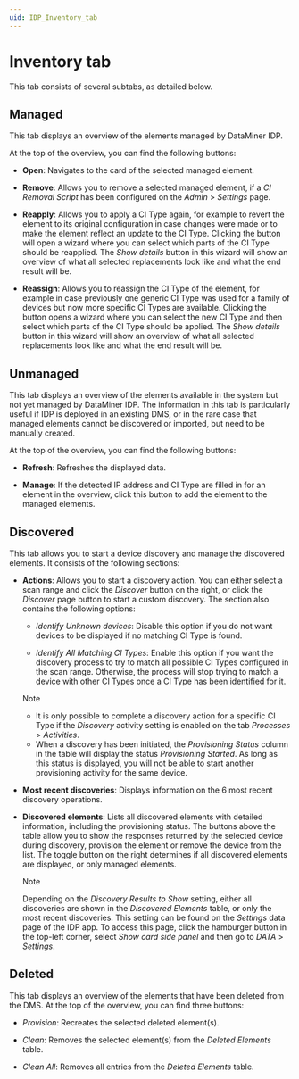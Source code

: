 ```yaml
---
uid: IDP_Inventory_tab
---
```


# Inventory tab

This tab consists of several subtabs, as detailed below.

## Managed

This tab displays an overview of the elements managed by DataMiner IDP.

At the top of the overview, you can find the following buttons:

- **Open**: Navigates to the card of the selected managed element.

- **Remove**: Allows you to remove a selected managed element, if a *CI Removal Script* has been configured on the *Admin* > *Settings* page.

- **Reapply**: Allows you to apply a CI Type again, for example to revert the element to its original configuration in case changes were made or to make the element reflect an update to the CI Type. Clicking the button will open a wizard where you can select which parts of the CI Type should be reapplied. The *Show details* button in this wizard will show an overview of what all selected replacements look like and what the end result will be.

- **Reassign**: Allows you to reassign the CI Type of the element, for example in case previously one generic CI Type was used for a family of devices but now more specific CI Types are available. Clicking the button opens a wizard where you can select the new CI Type and then select which parts of the CI Type should be applied. The *Show details* button in this wizard will show an overview of what all selected replacements look like and what the end result will be.

## Unmanaged

This tab displays an overview of the elements available in the system but not yet managed by DataMiner IDP. The information in this tab is particularly useful if IDP is deployed in an existing DMS, or in the rare case that managed elements cannot be discovered or imported, but need to be manually created.

At the top of the overview, you can find the following buttons:

- **Refresh**: Refreshes the displayed data.

- **Manage**: If the detected IP address and CI Type are filled in for an element in the overview, click this button to add the element to the managed elements.

## Discovered

This tab allows you to start a device discovery and manage the discovered elements. It consists of the following sections:

- **Actions**: Allows you to start a discovery action. You can either select a scan range and click the *Discover* button on the right, or click the *Discover* page button to start a custom discovery. The section also contains the following options:

  - *Identify Unknown devices*: Disable this option if you do not want devices to be displayed if no matching CI Type is found.

  - *Identify All Matching CI Types*: Enable this option if you want the discovery process to try to match all possible CI Types configured in the scan range. Otherwise, the process will stop trying to match a device with other CI Types once a CI Type has been identified for it.

  > [!NOTE]
  >
  > - It is only possible to complete a discovery action for a specific CI Type if the *Discovery* activity setting is enabled on the tab *Processes* > *Activities*.
  > - When a discovery has been initiated, the *Provisioning Status* column in the table will display the status *Provisioning Started*. As long as this status is displayed, you will not be able to start another provisioning activity for the same device.

- **Most recent discoveries**: Displays information on the 6 most recent discovery operations.

- **Discovered elements**: Lists all discovered elements with detailed information, including the provisioning status. The buttons above the table allow you to show the responses returned by the selected device during discovery, provision the element or remove the device from the list. The toggle button on the right determines if all discovered elements are displayed, or only managed elements.

  > [!NOTE]
  > Depending on the *Discovery Results to Show* setting, either all discoveries are shown in the *Discovered Elements* table, or only the most recent discoveries. This setting can be found on the *Settings* data page of the IDP app. To access this page, click the hamburger button in the top-left corner, select *Show card side* *panel* and then go to *DATA* > *Settings*.

## Deleted

This tab displays an overview of the elements that have been deleted from the DMS. At the top of the overview, you can find three buttons:

- *Provision*: Recreates the selected deleted element(s).

- *Clean*: Removes the selected element(s) from the *Deleted Elements* table.

- *Clean All*: Removes all entries from the *Deleted Elements* table.
